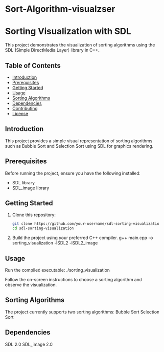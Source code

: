 # Sort-Algorithm-visualzser

# Sorting Visualization with SDL

This project demonstrates the visualization of sorting algorithms using the SDL (Simple DirectMedia Layer) library in C++.

## Table of Contents

- [Introduction](#introduction)
- [Prerequisites](#prerequisites)
- [Getting Started](#getting-started)
- [Usage](#usage)
- [Sorting Algorithms](#sorting-algorithms)
- [Dependencies](#dependencies)
- [Contributing](#contributing)
- [License](#license)

## Introduction

This project provides a simple visual representation of sorting algorithms such as Bubble Sort and Selection Sort using SDL for graphics rendering.

## Prerequisites

Before running the project, ensure you have the following installed:

- SDL library
- SDL_image library

## Getting Started

1. Clone this repository:

   ```bash
   git clone https://github.com/your-username/sdl-sorting-visualization.git
   cd sdl-sorting-visualization
2. Build the project using your preferred C++ compiler.
   g++ main.cpp -o sorting_visualization -lSDL2 -lSDL2_image

## Usage
Run the compiled executable:
./sorting_visualization

Follow the on-screen instructions to choose a sorting algorithm and observe the visualization.




## Sorting Algorithms
The project currently supports two sorting algorithms:
Bubble Sort
Selection Sort

## Dependencies
SDL 2.0
SDL_image 2.0




